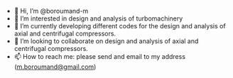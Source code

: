- 👋 Hi, I’m @boroumand-m
- 👀 I’m interested in design and analysis of turbomachinery
- 🌱 I’m currently developing different codes for the design and analysis of axial and centrifugal compressors.
- 💞️ I’m looking to collaborate on design and analysis of axial and centrifugal compressors.
- 📫 How to reach me: please send and email to my address (m.boroumand@gmail.com)

<!---
boroumand-m/boroumand-m is a ✨ special ✨ repository because its `README.md` (this file) appears on your GitHub profile.
You can click the Preview link to take a look at your changes.
--->
